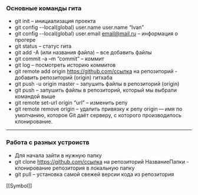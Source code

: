 ### Основные команды гита

- git init – инициализация проекта
- git config --local(global) user.name user.name “Ivan”
- git config --local(global) user.email email@mail.ru – информация о прогере 
- git status – статус гита 
- git add -A (или названия файла) – все добавить файлы 
- git commit -a –m ”commit” – коммит 
- git log – посмотреть историю коммитов 
- git remote add origin https://github.com/ссылка на репозиторий - добавить репозиторий (origin) гитхаба 
- git push -u origin master – запушить файлы в репозиторий (origin) 
- git push – запушить файлы в репозиторий, который мы выбрали командой выше 
- git remote set-url origin “url” – изменить репу 
- git remote remove origin – удалить привязку к репу
origin — имя по умолчанию, которое Git даёт серверу, с которого производилось клонирование.
___

### Работа с разных устроиств
- Для начала зайти в нужную папку
- git clone https://github.com/ссылка на репозиторий НазваниеПапки - клонирование репозитория в локальную папку
- git pull – установка самой свежей версии кода из репозитория

[[Symbol]]
